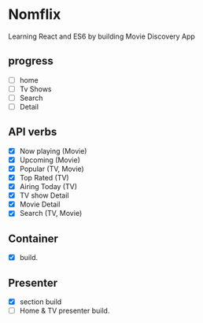 # Nomflix

Learning React and ES6 by building Movie Discovery App

## progress

- [ ] home
- [ ] Tv Shows
- [ ] Search
- [ ] Detail

## API verbs

- [x] Now playing (Movie)
- [x] Upcoming (Movie)
- [x] Popular (TV, Movie)
- [x] Top Rated (TV)
- [x] Airing Today (TV)
- [x] TV show Detail
- [x] Movie Detail
- [x] Search (TV, Movie)

## Container

- [x] build.

## Presenter

- [x] section build
- [ ] Home & TV presenter build.

